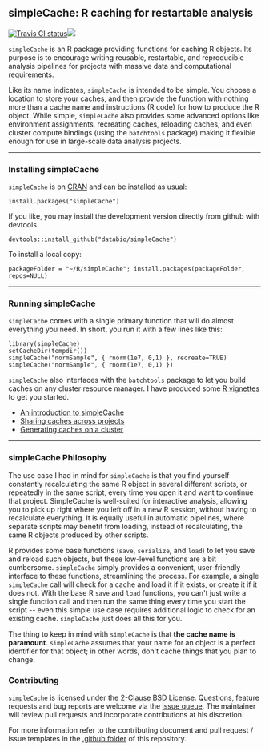 simpleCache: R caching for restartable analysis
-----------------------------------------------

<a href="https://travis-ci.org/databio/simpleCache"><img src="https://travis-ci.org/databio/simpleCache.svg?branch=master" alt="Travis CI status"></img></a><a href="https://cran.r-project.org/package=simpleCache"><img src="https://www.r-pkg.org/badges/version/simpleCache"></img></a>

`simpleCache` is an R package providing functions for caching R objects. Its
purpose is to encourage writing reusable, restartable, and reproducible analysis
pipelines for projects with massive data and computational requirements.

Like its name indicates, `simpleCache` is intended to be simple. You choose a
location to store your caches, and then provide the function with nothing more
than a cache name and instructions (R code) for how to produce the R object.
While simple, `simpleCache` also provides some advanced options like environment
assignments, recreating caches, reloading caches, and even cluster compute
bindings (using the `batchtools` package) making it flexible enough for use in
large-scale data analysis projects.

--------------------------------------------------------------------------------
### Installing simpleCache

`simpleCache` is on
[CRAN](https://cran.r-project.org/package=simpleCache) and can
be installed as usual:

```
install.packages("simpleCache")
```

If you like, you may install the development version directly from github with
devtools

```
devtools::install_github("databio/simpleCache")
```

To install a local copy:
```
packageFolder = "~/R/simpleCache"; install.packages(packageFolder, repos=NULL)
```

--------------------------------------------------------------------------------
### Running simpleCache

`simpleCache` comes with a single primary function that will do almost
everything you need. In short, you run it with a few lines like this:

```
library(simpleCache) 
setCacheDir(tempdir())
simpleCache("normSample", {	rnorm(1e7, 0,1) }, recreate=TRUE)
simpleCache("normSample", { rnorm(1e7, 0,1) })
```

`simpleCache` also interfaces with the `batchtools` package to let you build
caches on any cluster resource manager. I have produced some [R
vignettes](vignettes/) to get you started.

* [An introduction to simpleCache](vignettes/simpleCacheIntroduction.Rmd)
* [Sharing caches across projects](vignettes/sharingCaches.Rmd)
* [Generating caches on a cluster](vignettes/clusterCaches.Rmd)

--------------------------------------------------------------------------------
### simpleCache Philosophy

The use case I had in mind for `simpleCache` is that you find yourself
constantly recalculating the same R object in several different scripts, or
repeatedly in the same script, every time you open it and want to continue that
project. SimpleCache is well-suited for interactive analysis, allowing you to
pick up right where you left off in a new R session, without having to
recalculate everything. It is equally useful in automatic pipelines, where
separate scripts may benefit from loading, instead of recalculating, the same R
objects produced by other scripts.

R provides some base functions (`save`, `serialize`, and `load`) to let you save
and reload such objects, but these low-level functions are a bit cumbersome.
`simpleCache` simply provides a convenient, user-friendly interface to these
functions, streamlining the process. For example, a single `simpleCache` call
will check for a cache and load it if it exists, or create it if it does not.
With the base R `save` and `load` functions, you can't just write a single
function call and then run the same thing every time you start the script --
even this simple use case requires additional logic to check for an existing
cache. `simpleCache` just does all this for you.

The thing to keep in mind with `simpleCache` is that **the cache name is
paramount**. `simpleCache` assumes that your name for an object is a perfect
identifier for that object; in other words, don't cache things that you plan to
change.

### Contributing

`simpleCache` is licensed under the [2-Clause BSD License](https://opensource.org/licenses/BSD-2-Clause). Questions, feature requests and bug reports are welcome via the [issue queue](https://github.com/databio/simpleCache/issues). The maintainer will review pull requests and incorporate contributions at his discretion.

For more information refer to the contributing document and pull request / issue templates in the [.github folder](https://github.com/databio/simpleCache/tree/master/.github) of this repository.












